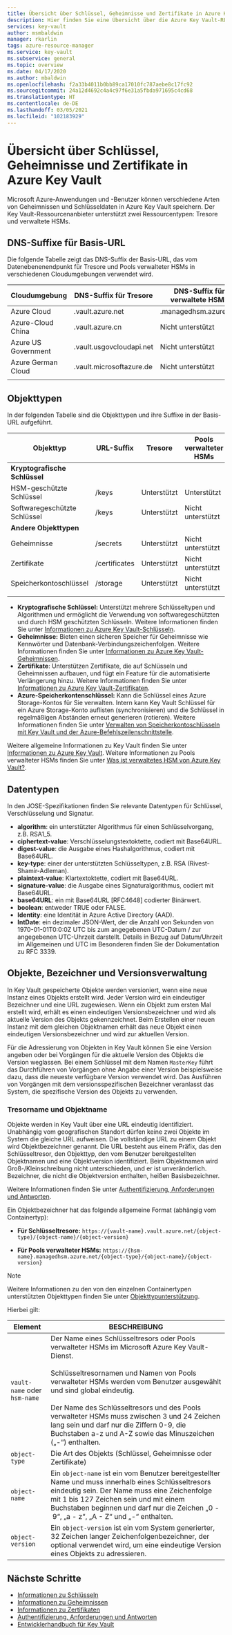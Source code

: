 ```yaml
---
title: Übersicht über Schlüssel, Geheimnisse und Zertifikate in Azure Key Vault
description: Hier finden Sie eine Übersicht über die Azure Key Vault-REST-Schnittstelle sowie Informationen für Entwickler zu Schlüsseln, Geheimnissen und Zertifikaten.
services: key-vault
author: msmbaldwin
manager: rkarlin
tags: azure-resource-manager
ms.service: key-vault
ms.subservice: general
ms.topic: overview
ms.date: 04/17/2020
ms.author: mbaldwin
ms.openlocfilehash: f2a33b4011b0bb89ca17010fc787aebe8c17fc92
ms.sourcegitcommit: 24a12d4692c4a4c97f6e31a5fbda971695c4cd68
ms.translationtype: HT
ms.contentlocale: de-DE
ms.lasthandoff: 03/05/2021
ms.locfileid: "102183929"
---
```

# <a name="azure-key-vault-keys-secrets-and-certificates-overview"></a>Übersicht über Schlüssel, Geheimnisse und Zertifikate in Azure Key Vault

Microsoft Azure-Anwendungen und -Benutzer können verschiedene Arten von Geheimnissen und Schlüsseldaten in Azure Key Vault speichern. Der Key Vault-Ressourcenanbieter unterstützt zwei Ressourcentypen: Tresore und verwaltete HSMs.

## <a name="dns-suffixes-for-base-url"></a>DNS-Suffixe für Basis-URL
 Die folgende Tabelle zeigt das DNS-Suffix der Basis-URL, das vom Datenebenenendpunkt für Tresore und Pools verwalteter HSMs in verschiedenen Cloudumgebungen verwendet wird.

Cloudumgebung | DNS-Suffix für Tresore | DNS-Suffix für verwaltete HSMs
---|---|---
Azure Cloud | .vault.azure.net | .managedhsm.azure.net
Azure-Cloud China | .vault.azure.cn | Nicht unterstützt
Azure US Government | .vault.usgovcloudapi.net | Nicht unterstützt
Azure German Cloud | .vault.microsoftazure.de | Nicht unterstützt
|||


## <a name="object-types"></a>Objekttypen
 In der folgenden Tabelle sind die Objekttypen und ihre Suffixe in der Basis-URL aufgeführt.

Objekttyp|URL-Suffix|Tresore|Pools verwalteter HSMs
--|--|--|--
**Kryptografische Schlüssel**||
HSM-geschützte Schlüssel|/keys|Unterstützt|Unterstützt
Softwaregeschützte Schlüssel|/keys|Unterstützt|Nicht unterstützt
**Andere Objekttypen**||
Geheimnisse|/secrets|Unterstützt|Nicht unterstützt
Zertifikate|/certificates|Unterstützt|Nicht unterstützt
Speicherkontoschlüssel|/storage|Unterstützt|Nicht unterstützt
|||
- **Kryptografische Schlüssel:** Unterstützt mehrere Schlüsseltypen und Algorithmen und ermöglicht die Verwendung von softwaregeschützten und durch HSM geschützten Schlüsseln. Weitere Informationen finden Sie unter [Informationen zu Azure Key Vault-Schlüsseln](../keys/about-keys.md).
- **Geheimnisse:** Bieten einen sicheren Speicher für Geheimnisse wie Kennwörter und Datenbank-Verbindungszeichenfolgen. Weitere Informationen finden Sie unter [Informationen zu Azure Key Vault-Geheimnissen](../secrets/about-secrets.md).
- **Zertifikate**: Unterstützen Zertifikate, die auf Schlüsseln und Geheimnissen aufbauen, und fügt ein Feature für die automatisierte Verlängerung hinzu. Weitere Informationen finden Sie unter [Informationen zu Azure Key Vault-Zertifikaten](../certificates/about-certificates.md).
- **Azure-Speicherkontenschlüssel:** Kann die Schlüssel eines Azure Storage-Kontos für Sie verwalten. Intern kann Key Vault Schlüssel für ein Azure Storage-Konto auflisten (synchronisieren) und die Schlüssel in regelmäßigen Abständen erneut generieren (rotieren). Weitere Informationen finden Sie unter [Verwalten von Speicherkontoschlüsseln mit Key Vault und der Azure-Befehlszeilenschnittstelle](../secrets/overview-storage-keys.md).

Weitere allgemeine Informationen zu Key Vault finden Sie unter [Informationen zu Azure Key Vault](overview.md). Weitere Informationen zu Pools verwalteter HSMs finden Sie unter [Was ist verwaltetes HSM von Azure Key Vault?](../managed-hsm/overview.md).


## <a name="data-types"></a>Datentypen

In den JOSE-Spezifikationen finden Sie relevante Datentypen für Schlüssel, Verschlüsselung und Signatur.  

-   **algorithm**: ein unterstützter Algorithmus für einen Schlüsselvorgang, z.B. RSA1_5.  
-   **ciphertext-value**: Verschlüsselungstextoktette, codiert mit Base64URL.  
-   **digest-value**: die Ausgabe eines Hashalgorithmus, codiert mit Base64URL.  
-   **key-type**: einer der unterstützten Schlüsseltypen, z.B. RSA (Rivest-Shamir-Adleman).  
-   **plaintext-value**: Klartextoktette, codiert mit Base64URL.  
-   **signature-value**: die Ausgabe eines Signaturalgorithmus, codiert mit Base64URL.  
-   **base64URL**: ein mit Base64URL [RFC4648] codierter Binärwert.  
-   **boolean**: entweder TRUE oder FALSE.  
-   **Identity**: eine Identität in Azure Active Directory (AAD).  
-   **IntDate**: ein dezimaler JSON-Wert, der die Anzahl von Sekunden von 1970-01-01T0:0:0Z UTC bis zum angegebenen UTC-Datum / zur angegebenen UTC-Uhrzeit darstellt. Details in Bezug auf Datum/Uhrzeit im Allgemeinen und UTC im Besonderen finden Sie der Dokumentation zu RFC 3339.  

## <a name="objects-identifiers-and-versioning"></a>Objekte, Bezeichner und Versionsverwaltung

In Key Vault gespeicherte Objekte werden versioniert, wenn eine neue Instanz eines Objekts erstellt wird. Jeder Version wird ein eindeutiger Bezeichner und eine URL zugewiesen. Wenn ein Objekt zum ersten Mal erstellt wird, erhält es einen eindeutigen Versionsbezeichner und wird als aktuelle Version des Objekts gekennzeichnet. Beim Erstellen einer neuen Instanz mit dem gleichen Objektnamen erhält das neue Objekt einen eindeutigen Versionsbezeichner und wird zur aktuellen Version.  

Für die Adressierung von Objekten in Key Vault können Sie eine Version angeben oder bei Vorgängen für die aktuelle Version des Objekts die Version weglassen. Bei einem Schlüssel mit dem Namen `MasterKey` führt das Durchführen von Vorgängen ohne Angabe einer Version beispielsweise dazu, dass die neueste verfügbare Version verwendet wird. Das Ausführen von Vorgängen mit dem versionsspezifischen Bezeichner veranlasst das System, die spezifische Version des Objekts zu verwenden.  

### <a name="vault-name-and-object-name"></a>Tresorname und Objektname
Objekte werden in Key Vault über eine URL eindeutig identifiziert. Unabhängig vom geografischen Standort dürfen keine zwei Objekte im System die gleiche URL aufweisen. Die vollständige URL zu einem Objekt wird Objektbezeichner genannt. Die URL besteht aus einem Präfix, das den Schlüsseltresor, den Objekttyp, den vom Benutzer bereitgestellten Objektnamen und eine Objektversion identifiziert. Beim Objektnamen wird Groß-/Kleinschreibung nicht unterschieden, und er ist unveränderlich. Bezeichner, die nicht die Objektversion enthalten, heißen Basisbezeichner.  

Weitere Informationen finden Sie unter [Authentifizierung, Anforderungen und Antworten](authentication-requests-and-responses.md).

Ein Objektbezeichner hat das folgende allgemeine Format (abhängig vom Containertyp):  

- **Für Schlüsseltresore:** `https://{vault-name}.vault.azure.net/{object-type}/{object-name}/{object-version}`  

- **Für Pools verwalteter HSMs:** `https://{hsm-name}.managedhsm.azure.net/{object-type}/{object-name}/{object-version}`  

> [!NOTE]
> Weitere Informationen zu den von den einzelnen Containertypen unterstützten Objekttypen finden Sie unter [Objekttypunterstützung](#object-types).

Hierbei gilt:  

| Element | BESCHREIBUNG |  
|-|-|  
|`vault-name` oder `hsm-name`|Der Name eines Schlüsseltresors oder Pools verwalteter HSMs im Microsoft Azure Key Vault-Dienst.<br /><br />Schlüsseltresornamen und Namen von Pools verwalteter HSMs werden vom Benutzer ausgewählt und sind global eindeutig.<br /><br />Der Name des Schlüsseltresors und des Pools verwalteter HSMs muss zwischen 3 und 24 Zeichen lang sein und darf nur die Ziffern 0-9, die Buchstaben a-z und A-Z sowie das Minuszeichen („-“) enthalten.|  
|`object-type`|Die Art des Objekts (Schlüssel, Geheimnisse oder Zertifikate)|  
|`object-name`|Ein `object-name` ist ein vom Benutzer bereitgestellter Name und muss innerhalb eines Schlüsseltresors eindeutig sein. Der Name muss eine Zeichenfolge mit 1 bis 127 Zeichen sein und mit einem Buchstaben beginnen und darf nur die Zeichen „0 - 9“, „a - z“, „A - Z“ und „-“ enthalten.|  
|`object-version`|Ein `object-version` ist ein vom System generierter, 32 Zeichen langer Zeichenfolgenbezeichner, der optional verwendet wird, um eine eindeutige Version eines Objekts zu adressieren.|  

## <a name="next-steps"></a>Nächste Schritte

- [Informationen zu Schlüsseln](../keys/about-keys.md)
- [Informationen zu Geheimnissen](../secrets/about-secrets.md)
- [Informationen zu Zertifikaten](../certificates/about-certificates.md)
- [Authentifizierung, Anforderungen und Antworten](../general/authentication-requests-and-responses.md)
- [Entwicklerhandbuch für Key Vault](../general/developers-guide.md)
